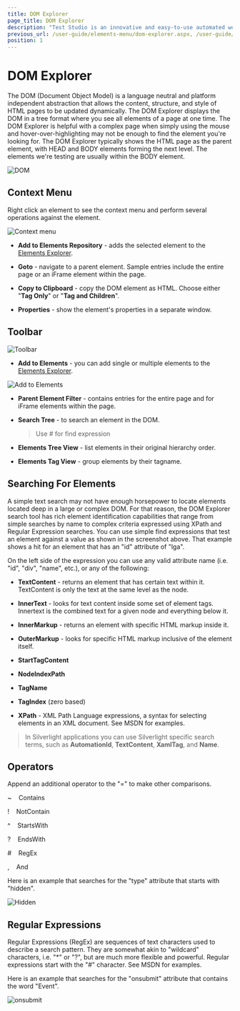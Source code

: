 ```yaml
---
title: DOM Explorer
page_title: DOM Explorer
description: "Test Studio is an innovative and easy-to-use automated web, WPF and load testing solution. Test Studio tests support essential technologies like ASP.NET AJAX, Silverlight, PHP and MVC. HTML5, Testing framework, functional testing, performance testing, load testing, exploratory testing, manual testing."
previous_url: /user-guide/elements-menu/dom-explorer.aspx, /user-guide/elements-menu/dom-explorer, /features/elements-menu/dom-explorer
position: 1
---
```

# DOM Explorer


The DOM (Document Object Model) is a language neutral and platform independent abstraction that allows the content, structure, and style of HTML pages to be updated dynamically. The DOM Explorer displays the DOM in a tree format where you see all elements of a page at one time. The DOM Explorer is helpful with a complex page when simply using the mouse and hover-over-highlighting may not be enough to find the element you're looking for. The DOM Explorer typically shows the HTML page as the parent element, with HEAD and BODY elements forming the next level. The elements we're testing are usually within the BODY element.

![DOM][1]

## Context Menu

Right click an element to see the context menu and perform several operations against the element.

![Context menu][2]

- **Add to Elements Repository** - adds the selected element to the <a href="/features/elements-explorer/overview" target="_blank">Elements Explorer</a>.

- **Goto** - navigate to a parent element. Sample entries include the entire page or an iFrame element within the page.

- **Copy to Clipboard** - copy the DOM element as HTML. Choose either "**Tag Only**" or "**Tag and Children**".

- **Properties** - show the element's properties in a separate window.

## Toolbar

![Toolbar][3]

- **Add to Elements** - you can add single or multiple elements to the <a href="/features/elements-explorer/overview" target="_blank">Elements Explorer</a>.

![Add to Elements][4]

- **Parent Element Filter** - contains entries for the entire page and for iFrame elements within the page. 

- **Search Tree** - to search an element in the DOM.

  	> Use # for find expression

- **Elements Tree View** - list elements in their original hierarchy order.


- **Elements Tag View** - group elements by their tagname.

## Searching For Elements

A simple text search may not have enough horsepower to locate elements located deep in a large or complex DOM. For that reason, the DOM Explorer search tool has rich element identification capabilities that range from simple searches by name to complex criteria expressed using XPath and Regular Expression searches. You can use simple find expressions that test an element against a value as shown in the screenshot above. That example shows a hit for an element that has an "id" attribute of "lga".

On the left side of the expression you can use any valid attribute name (i.e. "id", "div", "name", etc.), or any of the following:

- **TextContent** - returns an element that has certain text within it. TextContent is only the text at the same level as the node.

- **InnerText** - looks for text content inside some set of element tags. Innertext is the combined text for a given node and everything below it.

- **InnerMarkup** - returns an element with specific HTML markup inside it.

- **OuterMarkup** - looks for specific HTML markup inclusive of the element itself.

- **StartTagContent**

- **NodeIndexPath**

- **TagName**

- **TagIndex** (zero based)

- **XPath** - XML Path Language expressions, a syntax for selecting elements in an XML document. See MSDN for examples.

> In Silverlight applications you can use Silverlight specific search terms, such as **AutomationId**, **TextContent**, **XamlTag**, and **Name**.

## Operators

Append an additional operator to the "=" to make other comparisons.

~	&nbsp;&nbsp; Contains

!	&nbsp;&nbsp; NotContain

^	&nbsp;&nbsp; StartsWith

?	&nbsp;&nbsp; EndsWith

\#	&nbsp;&nbsp; RegEx

,	&nbsp;&nbsp; And

Here is an example that searches for the "type" attribute that starts with "hidden".

![Hidden][5]

## Regular Expressions

Regular Expressions (RegEx) are sequences of text characters used to describe a search pattern. They are somewhat akin to "wildcard" characters, i.e. "*" or "?", but are much more flexible and powerful. Regular expressions start with the "#" character. See MSDN for examples.

Here is an example that searches for the "onsubmit" attribute that contains the word "Event".

![onsubmit][6]

[1]: /img/features/recorder/dom-explorer/fig1.png
[2]: /img/features/recorder/dom-explorer/fig2.png
[3]: /img/features/recorder/dom-explorer/fig3.png
[4]: /img/features/recorder/dom-explorer/fig4.png
[5]: /img/features/recorder/dom-explorer/fig5.png
[6]: /img/features/recorder/dom-explorer/fig6.png
